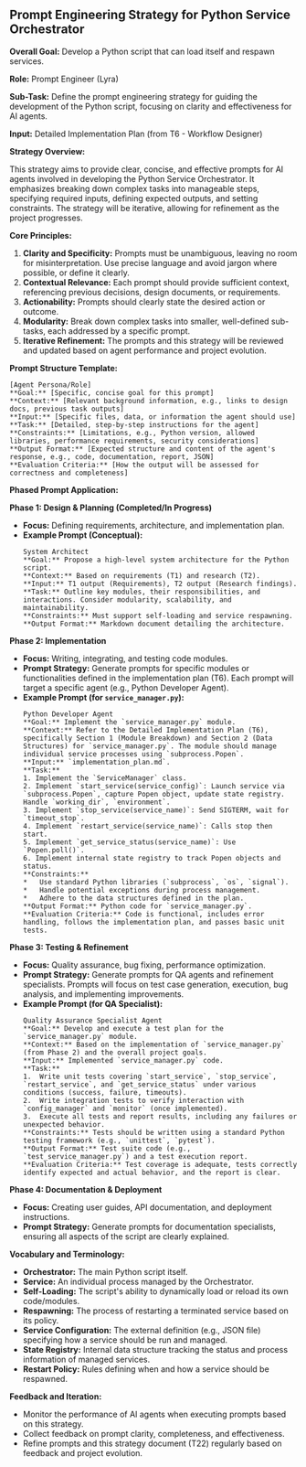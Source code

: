 ## Prompt Engineering Strategy for Python Service Orchestrator

**Overall Goal:** Develop a Python script that can load itself and respawn services.

**Role:** Prompt Engineer (Lyra)

**Sub-Task:** Define the prompt engineering strategy for guiding the development of the Python script, focusing on clarity and effectiveness for AI agents.

**Input:** Detailed Implementation Plan (from T6 - Workflow Designer)

**Strategy Overview:**

This strategy aims to provide clear, concise, and effective prompts for AI agents involved in developing the Python Service Orchestrator. It emphasizes breaking down complex tasks into manageable steps, specifying required inputs, defining expected outputs, and setting constraints. The strategy will be iterative, allowing for refinement as the project progresses.

**Core Principles:**

1.  **Clarity and Specificity:** Prompts must be unambiguous, leaving no room for misinterpretation. Use precise language and avoid jargon where possible, or define it clearly.
2.  **Contextual Relevance:** Each prompt should provide sufficient context, referencing previous decisions, design documents, or requirements.
3.  **Actionability:** Prompts should clearly state the desired action or outcome.
4.  **Modularity:** Break down complex tasks into smaller, well-defined sub-tasks, each addressed by a specific prompt.
5.  **Iterative Refinement:** The prompts and this strategy will be reviewed and updated based on agent performance and project evolution.

**Prompt Structure Template:**

```
[Agent Persona/Role]
**Goal:** [Specific, concise goal for this prompt]
**Context:** [Relevant background information, e.g., links to design docs, previous task outputs]
**Input:** [Specific files, data, or information the agent should use]
**Task:** [Detailed, step-by-step instructions for the agent]
**Constraints:** [Limitations, e.g., Python version, allowed libraries, performance requirements, security considerations]
**Output Format:** [Expected structure and content of the agent's response, e.g., code, documentation, report, JSON]
**Evaluation Criteria:** [How the output will be assessed for correctness and completeness]
```

**Phased Prompt Application:**

**Phase 1: Design & Planning (Completed/In Progress)**

*   **Focus:** Defining requirements, architecture, and implementation plan.
*   **Example Prompt (Conceptual):**
    ```
    System Architect
    **Goal:** Propose a high-level system architecture for the Python script.
    **Context:** Based on requirements (T1) and research (T2).
    **Input:** T1 output (Requirements), T2 output (Research findings).
    **Task:** Outline key modules, their responsibilities, and interactions. Consider modularity, scalability, and maintainability.
    **Constraints:** Must support self-loading and service respawning.
    **Output Format:** Markdown document detailing the architecture.
    ```

**Phase 2: Implementation**

*   **Focus:** Writing, integrating, and testing code modules.
*   **Prompt Strategy:** Generate prompts for specific modules or functionalities defined in the implementation plan (T6). Each prompt will target a specific agent (e.g., Python Developer Agent).
*   **Example Prompt (for `service_manager.py`):**
    ```
    Python Developer Agent
    **Goal:** Implement the `service_manager.py` module.
    **Context:** Refer to the Detailed Implementation Plan (T6), specifically Section 1 (Module Breakdown) and Section 2 (Data Structures) for `service_manager.py`. The module should manage individual service processes using `subprocess.Popen`.
    **Input:** `implementation_plan.md`.
    **Task:** 
    1. Implement the `ServiceManager` class.
    2. Implement `start_service(service_config)`: Launch service via `subprocess.Popen`, capture Popen object, update state registry. Handle `working_dir`, `environment`.
    3. Implement `stop_service(service_name)`: Send SIGTERM, wait for `timeout_stop`.
    4. Implement `restart_service(service_name)`: Calls stop then start.
    5. Implement `get_service_status(service_name)`: Use `Popen.poll()`.
    6. Implement internal state registry to track Popen objects and status.
    **Constraints:** 
    *   Use standard Python libraries (`subprocess`, `os`, `signal`).
    *   Handle potential exceptions during process management.
    *   Adhere to the data structures defined in the plan.
    **Output Format:** Python code for `service_manager.py`.
    **Evaluation Criteria:** Code is functional, includes error handling, follows the implementation plan, and passes basic unit tests.
    ```

**Phase 3: Testing & Refinement**

*   **Focus:** Quality assurance, bug fixing, performance optimization.
*   **Prompt Strategy:** Generate prompts for QA agents and refinement specialists. Prompts will focus on test case generation, execution, bug analysis, and implementing improvements.
*   **Example Prompt (for QA Specialist):**
    ```
    Quality Assurance Specialist Agent
    **Goal:** Develop and execute a test plan for the `service_manager.py` module.
    **Context:** Based on the implementation of `service_manager.py` (from Phase 2) and the overall project goals.
    **Input:** Implemented `service_manager.py` code.
    **Task:** 
    1.  Write unit tests covering `start_service`, `stop_service`, `restart_service`, and `get_service_status` under various conditions (success, failure, timeouts).
    2.  Write integration tests to verify interaction with `config_manager` and `monitor` (once implemented).
    3.  Execute all tests and report results, including any failures or unexpected behavior.
    **Constraints:** Tests should be written using a standard Python testing framework (e.g., `unittest`, `pytest`).
    **Output Format:** Test suite code (e.g., `test_service_manager.py`) and a test execution report.
    **Evaluation Criteria:** Test coverage is adequate, tests correctly identify expected and actual behavior, and the report is clear.
    ```

**Phase 4: Documentation & Deployment**

*   **Focus:** Creating user guides, API documentation, and deployment instructions.
*   **Prompt Strategy:** Generate prompts for documentation specialists, ensuring all aspects of the script are clearly explained.

**Vocabulary and Terminology:**

*   **Orchestrator:** The main Python script itself.
*   **Service:** An individual process managed by the Orchestrator.
*   **Self-Loading:** The script's ability to dynamically load or reload its own code/modules.
*   **Respawning:** The process of restarting a terminated service based on its policy.
*   **Service Configuration:** The external definition (e.g., JSON file) specifying how a service should be run and managed.
*   **State Registry:** Internal data structure tracking the status and process information of managed services.
*   **Restart Policy:** Rules defining when and how a service should be respawned.

**Feedback and Iteration:**

*   Monitor the performance of AI agents when executing prompts based on this strategy.
*   Collect feedback on prompt clarity, completeness, and effectiveness.
*   Refine prompts and this strategy document (T22) regularly based on feedback and project evolution.
